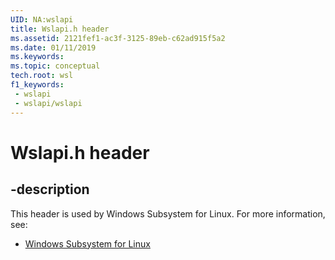 ```yaml
---
UID: NA:wslapi
title: Wslapi.h header
ms.assetid: 2121fef1-ac3f-3125-89eb-c62ad915f5a2
ms.date: 01/11/2019
ms.keywords: 
ms.topic: conceptual
tech.root: wsl
f1_keywords:
 - wslapi
 - wslapi/wslapi
---
```


# Wslapi.h header


## -description

This header is used by Windows Subsystem for Linux. For more information, see:

- [Windows Subsystem for Linux](../_wsl/index.md)

